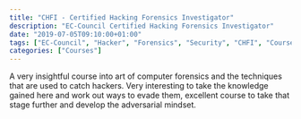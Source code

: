 ```yaml
---
title: "CHFI - Certified Hacking Forensics Investigator"
description: "EC-Council Certified Hacking Forensics Investigator"
date: "2019-07-05T09:10:00+01:00"
tags: ["EC-Council", "Hacker", "Forensics", "Security", "CHFI", "Courses"]
categories: ["Courses"]
---
```


A very insightful course into art of computer forensics and the techniques that are used to catch hackers. Very interesting to take the knowledge gained here and work out ways to evade them, excellent course to take that stage further and develop the adversarial mindset.